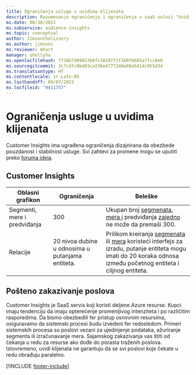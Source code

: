 ```yaml
---
title: Ograničenja usluge u uvidima klijenata
description: Razumevanje ograničenja i ograničenja u saaS usluzi "Uvidi kupaca".
ms.date: 08/30/2022
ms.subservice: audience-insights
ms.topic: conceptual
author: JimsonChalissery
ms.author: jimsonc
ms.reviewer: mhart
manager: shellyha
ms.openlocfilehash: 7f38b7d9985368fc38107f1f360f0603a7fcc8e6
ms.sourcegitcommit: 3c7cdfc8bd83ca236e4777240e08a541dc955d34
ms.translationtype: HT
ms.contentlocale: sr-Latn-RS
ms.lasthandoff: 09/07/2022
ms.locfileid: "9411757"
---
```

# <a name="service-limits-in-customer-insights"></a>Ograničenja usluge u uvidima klijenata

 Customer Insights ima ugrađena ograničenja dizajnirana da obezbede pouzdanost i stabilnost usluge. Svi zahtevi za promene mogu se uputiti preko [foruma ideja](https://go.microsoft.com/fwlink/?linkid=2074172).

## <a name="customer-insights"></a>Customer Insights

| Oblasni grafikon  | Ograničenja  | Beleške |
|-------------|---------------------------------------------------------------------|---------------------------------------------------------------------|
| Segmenti, mere i predviđanja | 300  | Ukupan broj [segmenata](segments.md), [mera i](measures.md) predviđanja [zajedno](predictions-overview.md) ne može da premaši 300.  |
| Relacije | 20 nivoa dubine u odnosima u putanjama entiteta. | Prilikom kreiranja [segmenata](segments.md) ili [mera](measures.md) koristeći interfejs za izradu, putanje entiteta mogu imati do 20 koraka odnosa između početnog entiteta i ciljnog entiteta.  |

## <a name="fair-scheduling-of-jobs"></a>Pošteno zakazivanje poslova

Customer Insights je SaaS servis koji koristi deljene Azure resurse. Kupci imaju tendenciju da imaju opterećenje promenljivog intenziteta i po različitim rasporedima. Da bismo obezbedili fer pristup osnovnim resursima, osiguravamo da sistemski procesi budu izvedeni fer redosledom. Primeri sistemskih procesa su poslovi vezani za ujedinjenje podataka, ažuriranje segmenta ili izračunavanje mera. Sajamskog zakazivanja vas štiti od čekanja u redu za resurse ako dođe do porasta traženih poslova. Istovremeno, uvidi klijenata ne garantuju da se svi poslovi koje čekate u redu obrađuju paralelno.

[!INCLUDE [footer-include](includes/footer-banner.md)]
